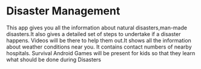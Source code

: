 # Disaster Management
This app gives you all the information about natural disasters,man-made disasters.It also gives a detailed set of steps to undertake if a disaster happens.
Videos will be there to help them out.It shows all the information about weather conditions near you.
It contains contact numbers of nearby hospitals.
Survival Android Games will be present for kids so that they learn what should be done during Disasters

